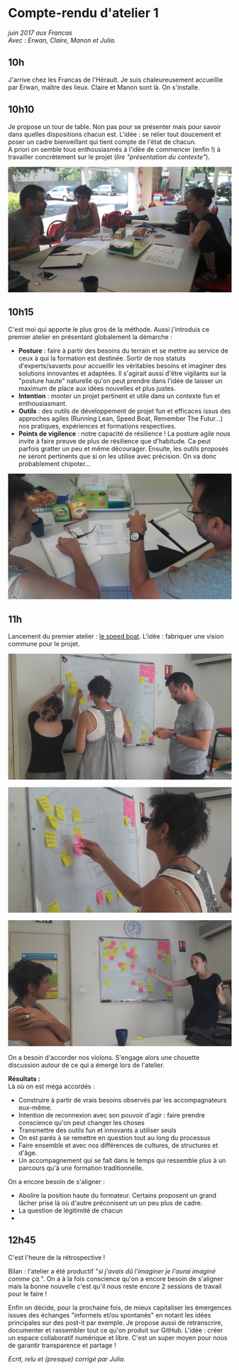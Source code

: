 # Compte-rendu d'atelier 1  
*juin 2017 aux Francas*  
*Avec : Erwan, Claire, Manon et Julia.*

## 10h
J'arrive chez les Francas de l'Hérault. Je suis chaleureusement accueillie par Erwan, maître des lieux.
Claire et Manon sont là.
On s'installe.

## 10h10
Je propose un tour de table. Non pas pour se présenter mais pour savoir dans quelles dispositions chacun est. L'idée : se relier tout doucement et poser un cadre bienveillant qui tient compte de l'état de chacun.  
A priori on semble tous enthousiasmés à l'idée de commencer (enfin !) à travailler concrètement sur le projet (*lire "présentation du contexte"*).

![Erwan, Claire et Julia](https://github.com/formationdeformateurs/documentation/blob/master/medias/atelier-1/atelier-1.jpg)

## 10h15
C'est moi qui apporte le plus gros de la méthode. Aussi j'introduis ce premier atelier en présentant globalement la démarche :  
- **Posture** : faire à partir des besoins du terrain et se mettre au service de ceux à qui la formation est destinée. Sortir de nos statuts d'experts/savants pour accueillir les véritables besoins et imaginer des solutions innovantes et adaptées. Il s'agirait aussi d'être vigilants sur la "posture haute" naturelle qu'on peut prendre dans l'idée de laisser un maximum de place aux idées nouvelles et plus justes.  
- **Intention** : monter un projet pertinent et utile dans un contexte fun et enthousiasmant.  
- **Outils** : des outils de développement de projet fun et efficaces issus des approches agiles (Running Lean, Speed Boat, Remember The Futur...) nos pratiques, expériences et formations respectives.  
- **Points de vigilence** : notre capacité de résilience ! La posture agile nous invite à faire preuve de plus de résilience que d'habitude. Ca peut parfois gratter un peu et même décourager. Ensuite, les outils proposés ne seront pertinents que si on les utilise avec précision. On va donc probablement chipoter...


![Erwan et Claire](https://github.com/formationdeformateurs/documentation/blob/master/medias/atelier-1/atelier-1(1).jpg)

## 11h
Lancement du premier atelier : [le speed boat](https://github.com/gymkhana-fr/gymkhana-contenu/blob/master/contributions/4_tous-dans-le-meme-bateau.md). L'idée : fabriquer une vision commune pour le projet.

![SpeedBoat 1](https://github.com/formationdeformateurs/documentation/blob/master/medias/atelier-1/atelier-1(4).jpg)

![SpeedBoat 2](https://github.com/formationdeformateurs/documentation/blob/master/medias/atelier-1/atelier-1(5).jpg)

![SpeedBoat 3](https://github.com/formationdeformateurs/documentation/blob/master/medias/atelier-1/atelier-1(6).jpg)


On a besoin d'accorder nos violons. S'engage alors une chouette discussion autour de ce qui a émergé lors de l'atelier.

**Résultats :**  
Là où on est méga accordés :
- Construire à partir de vrais besoins observés par les accompagnateurs eux-même.
- Intention de reconnexion avec son pouvoir d'agir : faire prendre conscience qu'on peut changer les choses
- Transmettre des outils fun et innovants a utiliser seuls
- On est parés à se remettre en question tout au long du processus
- Faire ensemble et avec nos différences de cultures, de structures et d'âge.
- Un accompagnement qui se fait dans le temps qui ressemble plus à un parcours qu'à une formation traditionnelle.

On a encore besoin de s'aligner :
- Abolire la position haute du formateur. Certains proposent un grand lâcher prise là où d'autre préconisent un un peu plus de cadre.
- La question de légitimité de chacun
- 

## 12h45
C'est l'heure de la rétrospective !

Bilan : l'atelier a été productif "*si j'avais dû l'imaginer je l'aurai imaginé comme ça.*". On a à la fois conscience qu'on a encore besoin de s'aligner mais la bonne nouvelle c'est qu'il nous reste encore 2 sessions de travail pour le faire !

Enfin on décide, pour la prochaine fois, de mieux capitaliser les émergences issues des échanges "informels et/ou spontanés" en notant les idées principales sur des post-it par exemple. Je propose aussi de retranscrire, documenter et rassembler tout ce qu'on produit sur GitHub. L'idée : créer un espace collaboratif numérique et libre. C'est un super moyen pour nous de garantir transparence et partage !

*Ecrit, relu et (presque) corrigé par Julia.*
